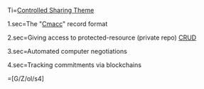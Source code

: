 Ti=<a href="i.php?v=d&f=S/About/Conference/Theme/Tech/ControlledSharing_0.md">Controlled Sharing Theme</a>

1.sec=The "<a href="i.php?v=d&f=OTF/ProseObject-Stack/Cmacc_0.md">Cmacc</a>" record format

2.sec=Giving access to protected-resource (private repo) <a href="i.php?v=d&f=OTF/ProseObject-Stack/CRUD_0.md">CRUD</a>

3.sec=Automated computer negotiations

4.sec=Tracking commitments via blockchains

=[G/Z/ol/s4]